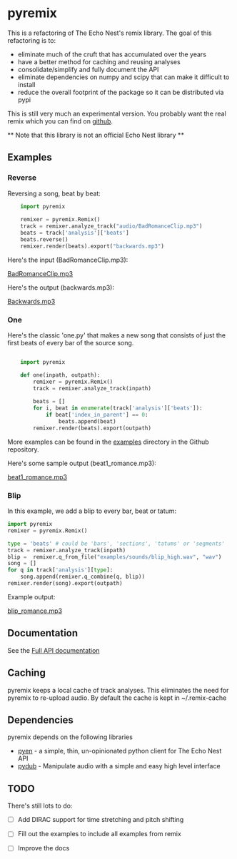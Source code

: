# pyremix

This is a refactoring of The Echo Nest's remix library. The goal of this refactoring is to:

 - eliminate much of the cruft that has accumulated over the years
 - have a better method for caching and reusing analyses
 - consolidate/simplify and fully document the API
 - eliminate dependencies on numpy and scipy that can make it difficult to install
 - reduce the overall footprint of the package so it can be distributed via pypi
 
This is still very much an experimental version. You probably want the real remix
which you can find on [github](http://echonest.github.io/remix/). 

** Note that this library is not an official Echo Nest library **
 
## Examples

### Reverse

Reversing a song, beat by beat:

```python
	import pyremix
	
    remixer = pyremix.Remix()
    track = remixer.analyze_track("audio/BadRomanceClip.mp3")
    beats = track['analysis']['beats']
    beats.reverse()
    remixer.render(beats).export("backwards.mp3")
```
    
Here's the input (BadRomanceClip.mp3): 

<a href="http://static.echonest.com/pyremix/audio/BadRomanceClip.mp3"/>BadRomanceClip.mp3</a>

Here's the output (backwards.mp3):

<a href="http://static.echonest.com/pyremix/audio/backwards.mp3">Backwards.mp3</a>
    
    
### One

Here's the classic 'one.py' that makes a new song that consists of just the first beats of every bar of the source song.

```python

    import pyremix

    def one(inpath, outpath):
        remixer = pyremix.Remix()
        track = remixer.analyze_track(inpath)
        
        beats = []
        for i, beat in enumerate(track['analysis']['beats']):
            if beat['index_in_parent'] == 0:
                beats.append(beat)
        remixer.render(beats).export(outpath)
```

More examples can be found in the [examples](https://github.com/plamere/pyremix/tree/master/examples) directory in the Github repository.

Here's some sample output (beat1_romance.mp3):

<a href="http://static.echonest.com/pyremix/audio/beat1_romance.mp3">beat1_romance.mp3</a>

### Blip

In this example, we add a blip to every bar, beat or tatum:

```python
import pyremix
remixer = pyremix.Remix()

type = 'beats' # could be 'bars', 'sections', 'tatums' or 'segments'
track = remixer.analyze_track(inpath)
blip =  remixer.q_from_file("examples/sounds/blip_high.wav", "wav")
song = []
for q in track['analysis'][type]:
    song.append(remixer.q_combine(q, blip))
remixer.render(song).export(outpath)
```

Example output:

<a href="http://static.echonest.com/pyremix/audio/beat1_romance.mp3">blip_romance.mp3</a>

## Documentation

See the [Full API documentation](http://static.echonest.com/pyremix/docs/pyremix.html)

## Caching
pyremix keeps a local cache of track analyses. This eliminates the need for pyremix to re-upload audio.  By default the cache is kept in ~/.remix-cache            
## Dependencies
pyremix depends on the following libraries

- [pyen](https://github.com/plamere/pyen) - a simple, thin, un-opinionated python client for The Echo Nest API 
- [pydub](https://github.com/jiaaro/pydub/) - Manipulate audio with a simple and easy high level interface 


## TODO
There's still lots to do:

 - [ ] Add DIRAC support for time stretching and pitch shifting
 - [ ] Fill out the examples to include all examples from remix
 - [ ] Improve the docs


